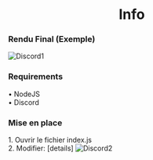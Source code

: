 <h1 align="center">Info</h1>

<h3 align="left">Rendu Final (Exemple)</h3>
<img src="https://dl.imtony.fr/downloads/AUTRES/1.png" alt="Discord1" />
<br/>
<h3 align="left">Requirements</h3>
• NodeJS
<br/>
• Discord
<br/>
<h3 align="left">Mise en place</h3>
1. Ouvrir le fichier index.js
<br/>
2. Modifier: [details] 

<img src="https://dl.imtony.fr/downloads/AUTRES/2.png" alt="Discord2" />
  
